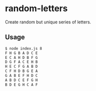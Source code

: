 # random-letters
Create random but unique series of letters.

## Usage

```bash
$ node index.js 8
F H G B A D C E
E C A H D B F G
D G F A C E H B
H E C F G A B D
C F H D B G E A
G A B E F H D C
A B D C E F G H
B D E G H C A F
```
